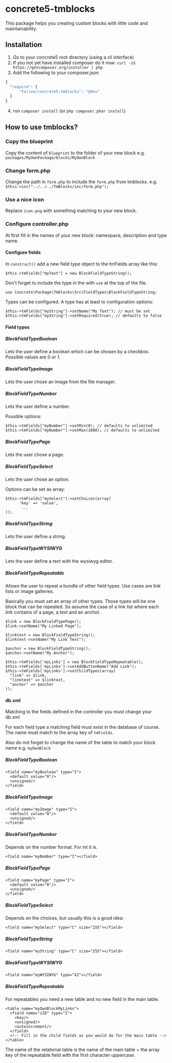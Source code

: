 # concrete5-tmblocks

This package helps you creating custom blocks with little code and maintainability.

## Installation

1. Go to your concrete5 root directory (using a cli interface)
2. If you not yet have installed composer do it now: `curl -sS https://getcomposer.org/installer | php`
3. Add the following to your composer.json

  ```javascript
  {
    "require": {
        "farion/concrete5-tmblocks": "@dev"
    }
  }
  ```
4. run `composer install` (or `php composer.phar install`)

## How to use tmblocks?

### Copy the blueprint

Copy the content of `blueprint` to the folder of your new block e.g. `packages/MyOwnPackage/blocks/MyOwnBlock`

### Change form.php

Change the path in `form.php` to include the `form.php` from tmblocks. e.g.
`$this->inc("../../../TmBlocks/inc/form.php");`

### Use a nice icon

Replace `icon.png` with something matching to your new block.

### Configure controller.php

At first fill in the names of your new block: namespace, description and type name.
  
#### Configure fields

In `construct()` add a new field type object to the tmFields array like this:

```
$this->tmFields["myText"] = new BlockFieldTypeString();
```

Don't forget to include the type in the with `use` at the top of the file.

```
use Concrete\Package\Tmblocks\Src\FieldTypes\BlockFieldTypeString;
```

Types can be configured. A type has at least to configuration options:

```
$this->tmFields["myString"]->setName("My Text"); // must be set
$this->tmFields["myString"]->setRequired(true); // defaults to false
```

#### Field types

##### BlockFieldTypeBoolean

Lets the user define a boolean which can be chosen by a checkbox. Possible values are 0 or 1.

##### BlockFieldTypeImage

Lets the user chose an image from the file manager.

##### BlockFieldTypeNumber

Lets the user define a number.

Possible options:

```
$this->tmFields["myNumber"]->setMin(0); // defaults to unlimited
$this->tmFields["myNumber"]->setMax(1000); // defaults to unlimited
```

##### BlockFieldTypePage

Lets the user chose a page.

##### BlockFieldTypeSelect

Lets the user chose an option.

Options can be set as array:

```
$this->tmFields["mySelect"]->setChoices(array(
      'key' => 'value',
       ...
));
```

##### BlockFieldTypeString

Lets the user define a string.

##### BlockFieldTypeWYSIWYG

Lets the user define a text with the wysiwyg editor.

##### BlockFieldTypeRepeatable

Allows the user to repeat a bundle of other field types.
Use cases are link lists or image galleries.

Basically you must set an array of other types. Those types will be one block that can be repeated.
So assume the case of a link list where each link contains of a page, a text and an anchor.

```
$link = new BlockFieldTypePage();
$link->setName("My Linked Page");

$linktext = new BlockFieldTypeString();
$linktext->setName("My Link Text");

$anchor = new BlockFieldTypeString();
$anchor->setName("My Anchor");

$this->tmFields['myLinks'] = new BlockFieldTypeRepeatable();
$this->tmFields['myLinks']->setAddButtonName("Add Link");
$this->tmFields['myLinks']->setChildTypes(array(
  "link" => $link,
  "linktext" => $linktext,
  "anchor" => $anchor
));
```

#### db.xml

Matching to the fields defined in the controller you must change your db.xml

For each field type a matching field must exist in the database of course.
The name must match to the array key of `tmFields`.

Also do not forget to change the name of the table to match your block name e.g. `myOwnBlock`

##### BlockFieldTypeBoolean

```
<field name="myBoolean" type="I">
  <default value="0"/>
  <unsigned/>
</field>
```

##### BlockFieldTypeImage

```
<field name="myImage" type="I">
  <default value="0"/>
  <unsigned/>
</field>
```

##### BlockFieldTypeNumber

Depends on the number format. For int it is.

```
<field name="myNumber" type="I"></field>

```

##### BlockFieldTypePage

```
<field name="myPage" type="I">
  <default value="0"/>
  <unsigned/>
</field>
```

##### BlockFieldTypeSelect

Depends on the choices, but usually this is a good idea:

```
<field name="mySelect" type="C" size="255"></field>
```

##### BlockFieldTypeString

```
<field name="myString" type="C" size="255"></field>
```

##### BlockFieldTypeWYSIWYG

```
<field name="myWYSIWYG" type="X2"></field>
```

##### BlockFieldTypeRepeatable

For repeatables you need a new table and no new field in the main table.

```
<table name="myOwnBlockMyLinks">
  <field name="iID" type="I">
    <key/>
    <unsigned/>
    <autoincrement/>
  </field>
  <!-- Fill in the child fields as you would do for the main table -->
</table>
```

The name of the relational table is the name of the main table + the array key of the repeatable field with the first character uppercase.

